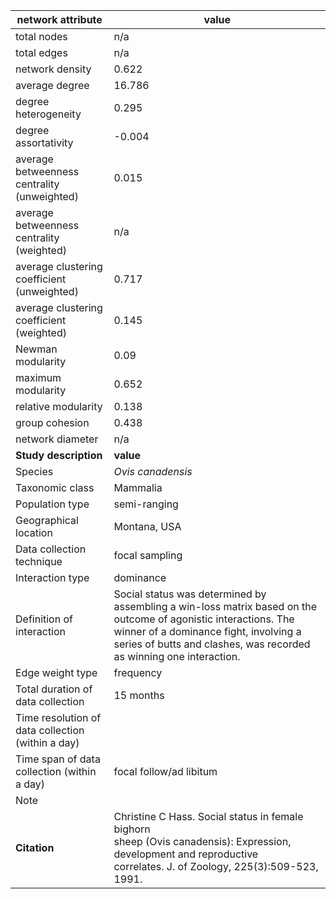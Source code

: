 network attribute|value
---|---
total nodes|n/a
total edges|n/a
network density|0.622
average degree|16.786
degree heterogeneity|0.295
degree assortativity|-0.004
average betweenness centrality (unweighted)|0.015
average betweenness centrality (weighted)|n/a
average clustering coefficient (unweighted)|0.717
average clustering coefficient (weighted)|0.145
Newman modularity|0.09
maximum modularity|0.652
relative modularity|0.138
group cohesion|0.438
network diameter|n/a
**Study description**|**value**
Species|*Ovis canadensis*
Taxonomic class|Mammalia
Population type|semi-ranging
Geographical location|Montana, USA
Data collection technique|focal sampling
Interaction type|dominance
Definition of interaction|Social status was determined by assembling a win-loss matrix based on the outcome of agonistic interactions. The winner of a dominance fight, involving a series of butts and clashes, was recorded as winning one interaction.
Edge weight type|frequency
Total duration of data collection|15 months
Time resolution of data collection (within a day)|
Time span of data collection (within a day)|focal follow/ad libitum
Note|
**Citation** | Christine C Hass. Social status in female bighorn <br> sheep (Ovis canadensis): Expression, development and reproductive <br> correlates. J. of Zoology, 225(3):509-523, 1991.